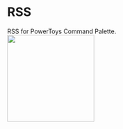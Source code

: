 # RSS 
RSS for PowerToys Command Palette.  
<a href="https://apps.microsoft.com/detail/9NWF0D5TSWH7?mode=direct">
	<img src="https://get.microsoft.com/images/en-us%20dark.svg" width="200"/>
</a>
